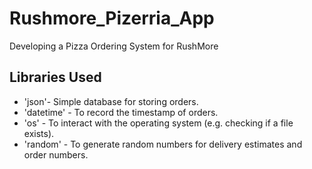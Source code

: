 # Rushmore_Pizerria_App
 Developing a Pizza Ordering System for RushMore 

## Libraries Used
* 'json'- Simple database for storing orders.
* 'datetime' - To record the timestamp of orders.
* 'os' - To interact with the operating system (e.g. checking if a file exists).
* 'random' - To generate random numbers for delivery estimates and order numbers.